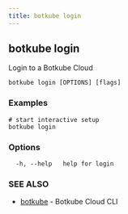 ```yaml
---
title: botkube login
---
```


## botkube login

Login to a Botkube Cloud

```
botkube login [OPTIONS] [flags]
```

### Examples

```
# start interactive setup
botkube login

```

### Options

```
  -h, --help   help for login
```

### SEE ALSO

- [botkube](botkube.md) - Botkube Cloud CLI
